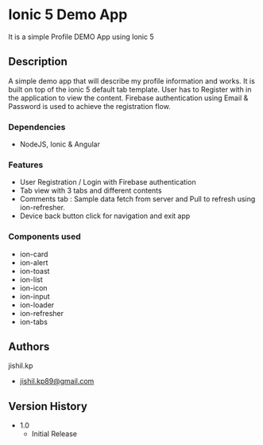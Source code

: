 # Ionic 5 Demo App 

It is a simple Profile DEMO App using Ionic 5

## Description

A simple demo app that will describe my profile information and works. It is built on top of the ionic 5 default tab template. User has to Register with in the application to view the content. Firebase authentication using Email & Password is used to achieve the registration flow.

### Dependencies

* NodeJS, Ionic & Angular

### Features
* User Registration / Login with  Firebase authentication
* Tab view with 3 tabs and different contents
* Comments tab : Sample data fetch from server and Pull to refresh using ion-refresher.
* Device back button click for navigation and exit app

### Components used
* ion-card
* ion-alert
* ion-toast
* ion-list
* ion-icon
* ion-input
* ion-loader
* ion-refresher
* ion-tabs


## Authors

jishil.kp
* jishil.kp89@gmail.com

## Version History

* 1.0
    * Initial Release
